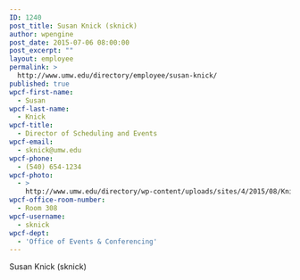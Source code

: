 ```yaml
---
ID: 1240
post_title: Susan Knick (sknick)
author: wpengine
post_date: 2015-07-06 08:00:00
post_excerpt: ""
layout: employee
permalink: >
  http://www.umw.edu/directory/employee/susan-knick/
published: true
wpcf-first-name:
  - Susan
wpcf-last-name:
  - Knick
wpcf-title:
  - Director of Scheduling and Events
wpcf-email:
  - sknick@umw.edu
wpcf-phone:
  - (540) 654-1234
wpcf-photo:
  - >
    http://www.umw.edu/directory/wp-content/uploads/sites/4/2015/08/Knick_Susan_278.jpg
wpcf-office-room-number:
  - Room 308
wpcf-username:
  - sknick
wpcf-dept:
  - 'Office of Events & Conferencing'
---
```

Susan Knick (sknick)